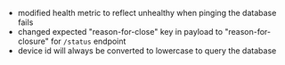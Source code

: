  - modified health metric to reflect unhealthy when pinging the database fails
 - changed expected "reason-for-close" key in payload to "reason-for-closure" for `/status` endpoint
 - device id will always be converted to lowercase to query the database